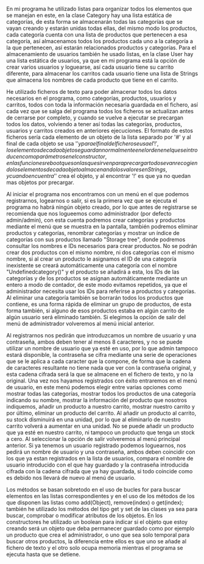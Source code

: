 En mi programa he utilizado listas para organizar todos los elementos que se manejan en este, en la clase Category hay una lista estática de categorías,
de esta forma se almacenarán todas las categorías que se vayan creando y estarán unidas todas ellas, del mismo modo los productos, cada categoría
cuenta con una lista de productos que pertenecen a esa categoría, así almacenamos todos los productos cada uno a la categoría a la que pertenecen, así
estarán relacionados productos y categorías. Para el almacenamiento de usuarios también he usado listas, en la clase User hay una lista estática de
usuarios, ya que en mi programa está la opción de crear varios usuarios y loguearse, así cada usuario tiene su carrito diferente, para almacenar los carritos
cada usuario tiene una lista de Strings que almacena los nombres de cada producto que tiene en el carrito.

He utilizado ficheros de texto para poder almacenar todos los datos necesarios en el programa, como categorías, productos, usuarios y carritos, todos con
toda la información necesaria guardada en el fichero, así cada vez que se salga del programa todos los ficheros se actualizan antes de cerrarse por completo,
y cuando se vuelve a ejecutar se precargan todos los datos, volviendo a tener así todas las categorías, productos, usuarios y carritos creados en anteriores
ejecuciones. El formato de estos ficheros sería cada elemento de un objeto de la lista separado por '#' y al final de cada objeto se usa '$' y para el final
del fichero se usa el '!', los elementos de cada objeto se guardan normalmente en el orden en el que se introducen como parámetros en el constructor, en las
funciones reboot que son las que sirven para precargar todo se van recogiendo los elementos de cada objeto almacenando los valores en Strings, y cuando 
encuentra '$' crea el objeto, y al encontrar '!' es que ya no quedan mas objetos por precargar.

Al iniciar el programa nos encontramos con un menú en el que podemos registrarnos, logearnos o salir, si es la primera vez que se ejecuta el programa
no habrá ningún objeto creado, por lo que antes de registrarse se recomienda que nos logueemos como administrador (por defecto admin/admin), con esta cuenta
podremos crear categorías y productos mediante el menú que se muestra en la pantalla, también podremos eliminar productos y categorías, renombrar categorías
y mostrar un índice de categorías con sus productos llamado "Storage tree", donde podremos consultar los nombres e IDs necesarios para crear productos.
No se podrán crear dos productos con el mismo nombre, ni dos categorías con el mismo nombre, si al crear un producto le asignamos el ID de una categoría
inexistente se creará automáticamente una categoría con el nombre "Undefinedcategory(<ID>)" y el producto se añadirá a esta, los IDs de las categorías y de los
productos se asignan automáticamente mediante un entero a modo de contador, de este modo evitamos repetidos, ya que el administrador necesita usar los IDs
para referirse a productos y categorías. Al eliminar una categoría también se borrarán todos los productos que contiene, es una forma rápida de eliminar
un grupo de productos, de esta forma también, si alguno de esos productos estaba en algún carrito de algún usuario será eliminado también. Si elegimos la
opción de salir del menú de administrador volveremos al menú inicial anterior.

Al registrarnos nos pedirán que introduzcamos un nombre de usuario y una contraseña, ambos deben tener al menos 8 caracteres, y no se puede utilizar
un nombre de usuario que ya esté en uso, por lo que admin tampoco estará disponible, la contraseña se cifra mediante una serie de operaciones que se le aplica
a cada caracter que la compone, de forma que la cadena de caracteres resultante no tiene nada que ver con la contraseña original, y esta cadena cifrada
será la que se almacene en el fichero de texto, y no la original. Una vez nos hayamos registrados con éxito entraremos en el menú de usuario, en este menú
podemos elegir entre varias opciones como mostrar todas las categorías, mostrar todos los productos de una categoría indicando su nombre, mostrar la
información del producto que nosotros indiquemos, añadir un producto a nuestro carrito, mostrar nuestro carrito y por último, eliminar un producto del carrito.
Al añadir un producto al carrito, su stock disminuirá en una unidad, por lo que al eliminarlo de nuestro carrito volverá a aumentar en una unidad. No se
puede añadir un producto que ya esté en nuestro carrito, ni tampoco un producto que tenga un stock a cero. Al seleccionar la opción de salir volveremos al menú 
principal anterior. Si ya tenemos un usuario registrado podemos loguearnos, nos pedirá un nombre de usuario y una contraseña, ambos deben coincidir con los
que ya estan registrados en la lista de usuarios, compara el nombre de usuario introducido con el que hay guardado y la contraseña introducida cifrada con
la cadena cifrada que ya hay guardada, si todo coincide como es debido nos llevará de nuevo al menú de usuario.

Los métodos se basan sobretodo en el uso de bucles for para buscar elementos en las listas correspondientes y en el uso de los métodos de los que
disponen las listas como add(Object), remove(index) o get(index); también he utilizado los métodos del tipo get y set de las clases ya sea para buscar,
comprobar o modificar atributos de los objetos. En los constructores he utilizado un boolean para indicar si el objeto que estoy creando será un
objeto que deba permanecer guardado como por ejemplo un producto que crea el administrador, o uno que sea solo temporal para buscar otros productos,
la diferencia entre ellos es que uno se añade al fichero de texto y el otro solo ocupa memoria mientras el programa se ejecuta hasta que se detiene.

